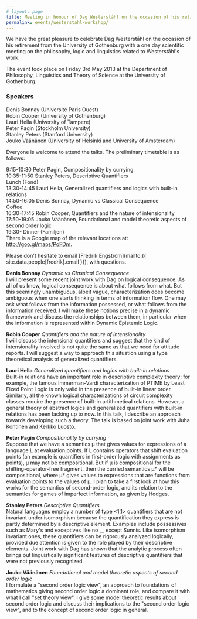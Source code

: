 ```yaml
---
# layout: page
title: Meeting in honour of Dag Westerståhl on the occasion of his retirement
permalink: events/westerstahl-workshop/
---
```


We have the great pleasure to celebrate Dag Westerståhl on the occasion of his retirement from the University of Gothenburg with a one day scientific meeting on the philosophy, logic and linguistics related to Westerståhl's work.

<!--more-->

The event took place on Friday 3rd May 2013 at the Department of Philosophy, Linguistics and Theory of Science at the University of Gothenburg.

### Speakers

Denis Bonnay (Université Paris Ouest)\
Robin Cooper (University of Gothenburg)\
Lauri Hella (University of Tampere)\
Peter Pagin (Stockholm University)\
Stanley Peters (Stanford University)\
Jouko Väänänen (University of Helsinki and University of Amsterdam)

Everyone is welcome to attend the talks. The preliminary timetable is as follows:

9:15-10:30 Peter Pagin, Compositionality by currying\
10:35-11:50 Stanley Peters, Descriptive Quantifiers\
Lunch (Fond)\
13:30-14:45 Lauri Hella, Generalized quantifiers and logics with built-in relations\
14:50-16:05 Denis Bonnay, Dynamic vs Classical Consequence\
Coffee\
16:30-17:45 Robin Cooper, Quantifiers and the nature of intensionality\
17:50-19:05 Jouko Väänänen, Foundational and model theoretic aspects of second order logic\
19:30- Dinner (Familjen)\
There is a Google map of the relevant locations at: http://goo.gl/maps/PoFDm.

Please don't hesitate to email [Fredrik Engström](mailto:{{ site.data.people[fredrik].email }}), with questions.

**Denis Bonnay** _Dynamic vs Classical Consequence_\
I will present some recent joint work with Dag on logical consequence. As all of us know, logical consequence is about what follows from what. But this seemingly unambiguous, albeit vague, characterization does become ambiguous when one starts thinking in terms of information flow. One may ask what follows from the information possessed, or what follows from the information received. I will make these notions precise in a dynamic framework and discuss the relationships between them, in particular when the information is represented within Dynamic Epistemic Logic.

**Robin Cooper** _Quantifiers and the nature of intensionality_\
I will discuss the intensional quantifiers and suggest that the kind of intensionality involved is not quite the same as that we need for attitude reports. I will suggest a way to approach this situation using a type theoretical analysis of generalized quantifiers.

**Lauri Hella** _Generalized quantifiers and logics with built-in relations_\
Built-in relations have an important role in descriptive complexity theory: for example, the famous Immerman-Vardi characterization of PTIME by Least Fixed Point Logic is only valid in the presence of built-in linear order. Similarly, all the known logical characterizations of circuit complexity classes require the presence of built-in artithmetical relations. However, a general theory of abstract logics and generalized quantifiers with built-in relations has been lacking up to now. In this talk, I describe an approach towards developing such a theory. The talk is based on joint work with Juha Kontinen and Kerkko Luosto.

**Peter Pagin** _Compositionality by currying_\
Suppose that we have a semantics μ that gives values for expressions of a language L at evaluation points. If L contains operators that shift evaluation points (an example is quantifiers in first-order logic with assignments as points), μ may not be compositional. But if μ is compositional for the shifting-operator-free fragment, then the curried semantics μ* will be compositional, where μ* gives values to expressions that are functions from evaluation points to the values of μ. I plan to take a first look at how this works for the semantics of second-order logic, and its relation to the semantics for games of imperfect information, as given by Hodges.

**Stanley Peters** _Descriptive Quantifiers_\
Natural languages employ a number of type <1,1> quantifiers that are not invariant under isomorphism because the quantification they express is partly determined by a descriptive element. Examples include possessives such as Mary's and exceptives like no \_\_ except Sunnis. Like isomorphism invariant ones, these quantifiers can be rigorously analyzed logically, provided due attention is given to the role played by their descriptive elements. Joint work with Dag has shown that the analytic process often brings out linguistically significant features of descriptive quantifiers that were not previously recognized.

**Jouko Väänänen** _Foundational and model theoretic aspects of second order logic_\
I formulate a "second order logic view", an approach to foundations of mathematics giving second order logic a dominant role, and compare it with what I call "set theory view". I give some model theoretic results about second order logic and discuss their implications to the "second order logic view", and to the concept of second order logic in general.
